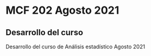 # MCF 202 Agosto 2021
## Desarrollo del curso


Desarrollo del curso de Análisis estadístico Agosto 2021
